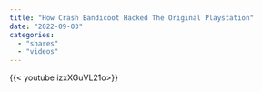 ```yaml
---
title: "How Crash Bandicoot Hacked The Original Playstation"
date: "2022-09-03"
categories:
  - "shares"
  - "videos"
---
```


<div style="width: 70vw;">{{< youtube izxXGuVL21o>}}</div>
